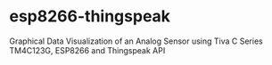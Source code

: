 # esp8266-thingspeak
Graphical Data Visualization of an Analog Sensor using Tiva C Series TM4C123G, ESP8266 and Thingspeak API
